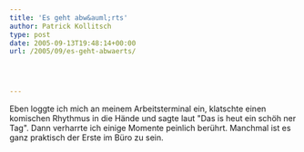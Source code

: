 ```yaml
---
title: 'Es geht abw&auml;rts'
author: Patrick Kollitsch
type: post
date: 2005-09-13T19:48:14+00:00
url: /2005/09/es-geht-abwaerts/




---
```

Eben loggte ich mich an meinem Arbeitsterminal ein, klatschte einen komischen Rhythmus in die H&auml;nde und sagte laut "Das is heut ein sch&ouml;h ner Tag". Dann verharrte ich einige Momente peinlich ber&uuml;hrt. Manchmal ist es ganz praktisch der Erste im B&uuml;ro zu sein.